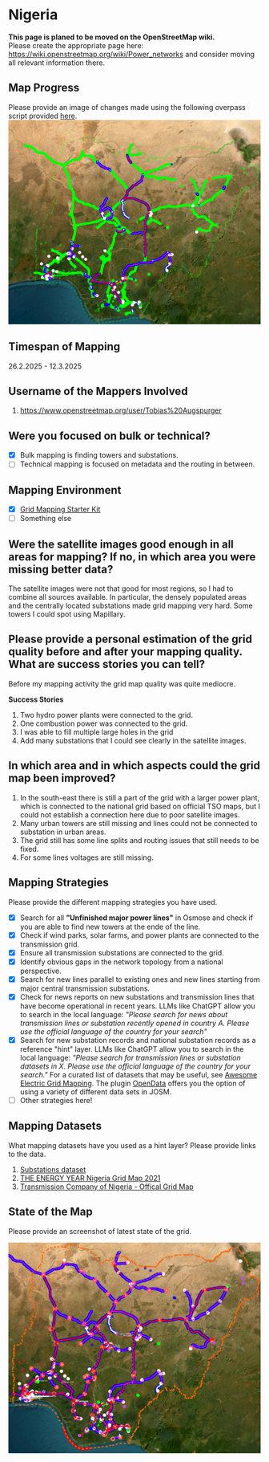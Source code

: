 # Nigeria 

**This page is planed to be moved on the OpenStreetMap wiki.**   
Please create the appropriate page here: https://wiki.openstreetmap.org/wiki/Power_networks and consider moving all relevant information there.

## Map Progress
Please provide an image of changes made using the following overpass script provided [here](https://github.com/open-energy-transition/KPI-OSM/tree/main/before_and_after).
![alt text](<images/delta-nigeria-2025-03-12 16-07-06.png>)

## Timespan of Mapping
26.2.2025 - 12.3.2025

## Username of the Mappers Involved 
1. https://www.openstreetmap.org/user/Tobias%20Augspurger

## Were you focused on bulk or technical? 
- [x] Bulk mapping is finding towers and substations.
- [ ] Technical mapping is focused on metadata and the routing in between. 

## Mapping Environment  

- [x] [Grid Mapping Starter Kit](https://github.com/open-energy-transition/grid-mapping-starter-kit)
- [ ] Something else 

## Were the satellite images good enough in all areas for mapping? If no, in which area you were missing better data?
The satellite images were not that good for most regions, so I had to combine all sources available. In particular, the densely populated areas and the centrally located substations made grid mapping very hard. Some towers I could spot using Mapillary. 

## Please provide a personal estimation of the grid quality before and after your mapping quality. What are success stories you can tell?
Before my mapping activity the grid map quality was quite mediocre. 

**Success Stories** 
1. Two hydro power plants were connected to the grid.
2. One combustion power was connected to the grid.
3. I was able to fill multiple large holes in the grid
4. Add many substations that I could see clearly in the satellite images. 

## In which area and in which aspects could the grid map been improved?
1. In the south-east there is still a part of the grid with a larger power plant, which is connected to the national grid based on official TSO maps, but I could not establish a connection here due to poor satellite images. 
2. Many urban towers are still missing and lines could not be connected to substation in urban areas. 
3. The grid still has some line splits and routing issues that still needs to be fixed. 
4. For some lines voltages are still missing. 

## Mapping Strategies
Please provide the different mapping strategies you have used. 

- [x] Search for all **"Unfinished major power lines"** in Osmose and check if you are able to find new towers at the ende of the line.
- [x] Check if wind parks, solar farms, and power plants are connected to the transmission grid.
- [x] Ensure all transmission substations are connected to the grid.
- [x] Identify obvious gaps in the network topology from a national perspective.
- [x] Search for new lines parallel to existing ones and new lines starting from major central transmission substations.
- [x] Check for news reports on new substations and transmission lines that have become operational in recent years. LLMs like ChatGPT allow you to search in the local language: _"Please search for news about transmission lines or substation recently opened in country A. Please use the official language of the country for your search"_
- [x] Search for new substation records and national substation records as a reference "hint" layer. LLMs like ChatGPT allow you to search in the local language: _"Please search for transmission lines or substation datasets in X. Please use the official language of the country for your search."_ For a curated list of datasets that may be useful, see [Awesome Electric Grid Mapping](https://github.com/open-energy-transition/Awesome-Electric-Grid-Mapping). The plugin [OpenData](https://wiki.openstreetmap.org/wiki/JOSM/Plugins/OpenData) offers you the option of using a variety of different data sets in JOSM.
- [ ] Other strategies here!

## Mapping Datasets
What mapping datasets have you used as a hint layer? Please provide links to the data.

1. [Substations dataset](https://data.grid3.org/datasets/4eed11fbbdd34779be446296208c6cbe_0/explore?location=7.753760%2C7.255227%2C6.99)
2. [THE ENERGY YEAR Nigeria Grid Map 2021](https://d3jmgibn6sgz2k.cloudfront.net/wp-content/uploads/2021/11/09164603/TCN_Nigeria21.pdf)
3. [Transmission Company of Nigeria - Offical Grid Map](https://nsong.org/App_Themes/Blue/images/NationalGrid.png)

## State of the Map
Please provide an screenshot of latest state of the grid.

![alt text](<images/Nigeria-2025-03-12 16-10-50.png>)
